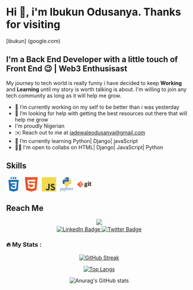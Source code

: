 # Hi 👋, i'm Ibukun Odusanya. Thanks for visiting
[ibukun] (google.com)
## I'm a Back End Developer with a little touch of Front End 😉 | Web3 Enthusisast 

My journey to tech world is really funny i have decided to keep **Working** and **Learning** until my story is worth talking is about. I'm willing to join any tech community as long as it will help me grow.

- 🔭 I’m currently working on my self to be better than i was yesterday
- 🤔 I’m looking for help with getting the best resources out there that will help me grow
- I'm proudly Nigerian
- ✉️ Reach out to me at iadewaleodusanya@gmail.com
- 🌱 I’m currently learning Python| Django| javaScript
- 🤝🏽 I'm open to collabs on HTML| Django| JavaScript| Python

## Skills
 <div>
  <img src="https://github.com/devicons/devicon/blob/master/icons/css3/css3-plain-wordmark.svg"  title="CSS3" alt="CSS" width="40" height="40"/>&nbsp;
  <img src="https://github.com/devicons/devicon/blob/master/icons/html5/html5-original.svg" title="HTML5" alt="HTML" width="40" height="40"/>&nbsp;
  <img src="https://github.com/devicons/devicon/blob/master/icons/javascript/javascript-original.svg" title="JavaScript" alt="JavaScript" width="40"height="40"/>&nbsp;
  <img src="https://github.com/devicons/devicon/blob/master/icons/python/python-original-wordmark.svg" title="Python" alt="Python" width="40" height="40"/>&nbsp;
  <img src="https://github.com/devicons/devicon/blob/master/icons/git/git-original-wordmark.svg" title="Git" **alt="Git" width="40" height="40"/>
 </div>

## Reach Me 
<div id="header" align="center">
  <img src="https://media.giphy.com/media/M9gbBd9nbDrOTu1Mqx/giphy.gif" width="100"/>
</div>
<div id="badges" align="center">
  <a href="https://www.linkedin.com/in/odusanya-ibukun-5092a6154/">
    <img src="https://img.shields.io/badge/LinkedIn-blue?style=for-the-badge&logo=linkedin&logoColor=white" alt="LinkedIn Badge"/>
  </a>
  <a href="https://twitter.com/__Adewale__">
    <img src="https://img.shields.io/badge/Twitter-blue?style=for-the-badge&logo=twitter&logoColor=white" alt="Twitter Badge"/>
  </a>
</div>

### :fire: My Stats :
<div id="stat" align="center" width='100%'>
  
  [![GitHub Streak](http://github-readme-streak-stats.herokuapp.com?user=ibkodus116&theme=dark&background=000000)](https://git.io/streak-stats)
  
  [![Top Langs](https://github-readme-stats.vercel.app/api/top-langs/?username=ibkodus116&layout=compact&theme=vision-friendly-dark)](https://github.com/anuraghazra/github-readme-stats)
  
  ![Anurag's GitHub stats](https://github-readme-stats.vercel.app/api?username=ibkodus116&show_icons=true&theme=dark&card_width=100%)
<div>
